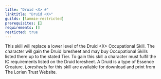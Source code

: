 ```yaml
---
title: "Druid <X> #"
linktitle: "Druid <X>"
guilds: [lammie-restricted]
prerequisites: []
requirements: []
resticted: true
---
```

This skill will replace a lower level of the Druid \<X> Occupational Skill. The character will gain the Druid loresheet and may buy Occupational Skills listed there up to the stated Tier. To gain this skill a character must fulfil the IC requirements listed on the Druid loresheet. A Druid is a type of Essence Creature. _Loresheets_ for this skill are available for download and print from The Lorien Trust Website.